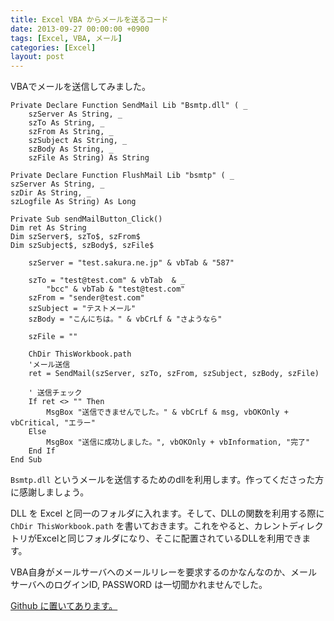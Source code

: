 ```yaml
---
title: Excel VBA からメールを送るコード
date: 2013-09-27 00:00:00 +0900
tags: [Excel, VBA, メール]
categories: [Excel]
layout: post
---
```


VBAでメールを送信してみました。

```vba
Private Declare Function SendMail Lib "Bsmtp.dll" ( _
    szServer As String, _
    szTo As String, _
    szFrom As String, _
    szSubject As String, _
    szBody As String, _
    szFile As String) As String

Private Declare Function FlushMail Lib "bsmtp" ( _
szServer As String, _
szDir As String, _
szLogfile As String) As Long

Private Sub sendMailButton_Click()
Dim ret As String
Dim szServer$, szTo$, szFrom$
Dim szSubject$, szBody$, szFile$

    szServer = "test.sakura.ne.jp" & vbTab & "587"

    szTo = "test@test.com" & vbTab  & _
        "bcc" & vbTab & "test@test.com"
    szFrom = "sender@test.com"
    szSubject = "テストメール"
    szBody = "こんにちは。" & vbCrLf & "さようなら"

    szFile = "" 
    
    ChDir ThisWorkbook.path
    'メール送信
    ret = SendMail(szServer, szTo, szFrom, szSubject, szBody, szFile)
    
    ' 送信チェック
    If ret <> "" Then
        MsgBox "送信できませんでした。" & vbCrLf & msg, vbOKOnly + vbCritical, "エラー"
    Else
        MsgBox "送信に成功しました。", vbOKOnly + vbInformation, "完了"
    End If
End Sub
```
`Bsmtp.dll` というメールを送信するためのdllを利用します。作ってくださった方に感謝しましょう。

DLL を Excel と同一のフォルダに入れます。そして、DLLの関数を利用する際に `ChDir ThisWorkbook.path` を書いておきます。これをやると、カレントディレクトリがExcelと同じフォルダになり、そこに配置されているDLLを利用できます。

VBA自身がメールサーバへのメールリレーを要求するのかなんなのか、メールサーバへのログインID, PASSWORD は一切聞かれませんでした。

<a href="https://github.com/KenjiOhtsuka/MailSender" target="_blank">Github に置いてあります。</a>
